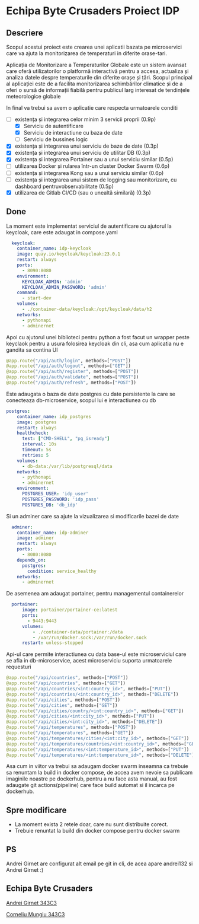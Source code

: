 # Echipa Byte Crusaders Proiect IDP

## Descriere
Scopul acestui proiect este crearea unei aplicatii bazata pe microservici care va ajuta la monitorizarea de temperaturi in diferite orase-tari.

Aplicația de Monitorizare a Temperaturilor Globale este un sistem avansat care oferă utilizatorilor o platformă interactivă pentru a accesa, actualiza și analiza datele despre temperaturile din diferite orașe și țări. Scopul principal al aplicației este de a facilita monitorizarea schimbărilor climatice și de a oferi o sursă de informații fiabilă pentru publicul larg interesat de tendințele meteorologice globale

In final va trebui sa avem o aplicatie care respecta urmatoarele conditi

- [ ] existența și integrarea celor minim 3 servicii proprii (0.9p)
    - [X] Serviciu de autentificare
    - [X] Serviciu de interactiune cu baza de date 
    - [ ] Serviciu de bussines logic
- [X] existența și integrarea unui serviciu de baze de date (0.3p)
- [X] existența și integrarea unui serviciu de utilitar DB (0.3p)
- [X] existența și integrarea Portainer sau a unui serviciu similar (0.5p)
- [ ] utilizarea Docker și rularea într-un cluster Docker Swarm (0.6p)
- [ ] existența și integrarea Kong sau a unui serviciu similar (0.6p)
- [ ] existența și integrarea unui sistem de logging sau monitorizare, cu dashboard pentruvobservabilitate (0.5p)
- [X] utilizarea de Gitlab CI/CD (sau o unealtă similară) (0.3p)

## Done
La moment este implementat serviciul de autentificare cu ajutorul la keycloak, care este adaugat in compose.yaml
```yaml
  keycloak:
    container_name: idp-keycloak
    image: quay.io/keycloak/keycloak:23.0.1
    restart: always
    ports:
      - 8090:8080
    environment:
      KEYCLOAK_ADMIN: 'admin'
      KEYCLOAK_ADMIN_PASSWORD: 'admin'
    command:
      - start-dev
    volumes:
      - ./container-data/keycloak:/opt/keycloak/data/h2
    networks:
      - pythonapi
      - adminernet
```
Apoi cu ajutorul unei biblioteci pentru python a fost facut un wrapper peste keyclaok pentru a usura folosirea keycloak din cli, asa cum aplicatia nu e gandita sa contina UI
```python
@app.route("/api/auth/login", methods=["POST"])
@app.route("/api/auth/logout", methods=["GET"])
@app.route("/api/auth/register", methods=["POST"])
@app.route("/api/auth/validate", methods=["POST"])
@app.route("/api/auth/refresh", methods=["POST"])
```

Este adaugata o baza de date postgres cu date persistente la care se conecteaza db-microservice, scopul lui e interactiunea cu db
```yaml
postgres:
    container_name: idp_postgres
    image: postgres
    restart: always
    healthcheck:
      test: ["CMD-SHELL", "pg_isready"]
      interval: 10s
      timeout: 5s
      retries: 5
    volumes:
      - db-data:/var/lib/postgresql/data
    networks:
      - pythonapi
      - adminernet
    environment:
      POSTGRES_USER: 'idp_user'
      POSTGRES_PASSWORD: 'idp_pass'
      POSTGRES_DB: 'db_idp'
```
Si un adminer care sa ajute la vizualizarea si modificarile bazei de date
```yaml
  adminer:
    container_name: idp-adminer
    image: adminer
    restart: always
    ports:
      - 8080:8080
    depends_on: 
      postgres:
        condition: service_healthy
    networks:
      - adminernet
```

De asemenea am adaugat portainer, pentru managementul containerelor
```yaml
  portainer:
      image: portainer/portainer-ce:latest
      ports:
        - 9443:9443
      volumes:
          - ./container-data/portainer:/data
          - /var/run/docker.sock:/var/run/docker.sock
      restart: unless-stopped
```

Api-ul care permite interactiunea cu data base-ul este microserviciul care se afla in db-microservice, acest microserviciu suporta urmatoarele requesturi
```python
@app.route("/api/countries", methods=["POST"])
@app.route("/api/countries", methods=["GET"])
@app.route("/api/countries/<int:country_id>", methods=["PUT"])
@app.route("/api/countries/<int:country_id>", methods=["DELETE"])
@app.route("/api/cities", methods=["POST"])
@app.route("/api/cities", methods=["GET"])
@app.route("/api/cities/country/<int:country_id>", methods=["GET"])
@app.route("/api/cities/<int:city_id>", methods=["PUT"])
@app.route("/api/cities/<int:city_id>", methods=["DELETE"])
@app.route("/api/temperatures", methods=["POST"])
@app.route("/api/temperatures", methods=["GET"])
@app.route("/api/temperatures/cities/<int:city_id>", methods=["GET"])
@app.route("/api/temperatures/countries/<int:country_id>", methods=["GET"])
@app.route("/api/temperatures/<int:temperature_id>", methods=["PUT"])
@app.route("/api/temperatures/<int:temperature_id>", methods=["DELETE"])
```

Asa cum in viitor va trebui sa adaugam docker swarm inseamna ca trebuie sa renuntam la build in docker compose, de accea avem nevoie sa publicam imaginile noastre pe dockerhub, pentru a nu face asta manual, au fost adaugate git actions(pipeline) care face build automat si il incarca pe dockerhub.

## Spre modificare
* La moment exista 2 retele doar, care nu sunt distribuite corect.
* Trebuie renuntat la build din docker compose pentru docker swarm

## PS
Andrei Girnet are configurat alt email pe git in cli, de acea apare andrei132 si Andrei Girnet :)

## Echipa Byte Crusaders
[Andrei Girnet 343C3](https://github.com/andrei132)

[Corneliu Mungiu 343C3](https://github.com/CorneliuMungiu)